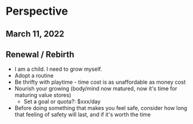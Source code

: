 # Perspective
## March 11, 2022

## Renewal / Rebirth
* I am a child. I need to grow myself.
* Adopt a routine
* Be thrifty with playtime - time cost is as unaffordable as money cost
* Nourish your growing (body/mind now matured, now it's time for maturing value stores)
  * Set a goal or quota?: $xxx/day
* Before doing something that makes you feel safe, consider how long that feeling of safety will last, and if it's worth the time
